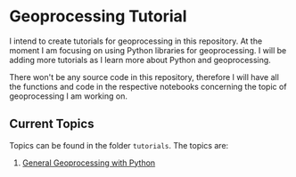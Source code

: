 # Geoprocessing Tutorial

I intend to create tutorials for geoprocessing in this repository. At the moment I am focusing on using Python libraries for geoprocessing. I will be adding more tutorials as I learn more about Python and geoprocessing.

There won't be any source code in this repository, therefore I will have all the functions and code in the respective notebooks concerning the topic of geoprocessing I am working on.

## Current Topics

Topics can be found in the folder `tutorials`. The topics are:

1. [General Geoprocessing with Python](https://github.com/Gustavo-SF/Geoprocessing-Tutorial/blob/main/tutorials/General%20Geoprocessing%20with%20Python.ipynb)